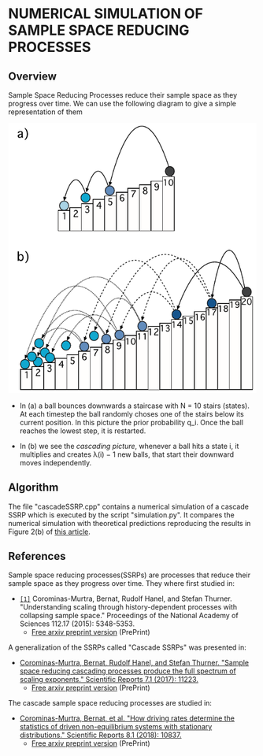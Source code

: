 # NUMERICAL SIMULATION OF SAMPLE SPACE REDUCING PROCESSES
## Overview
Sample Space Reducing Processes reduce their sample space as they progress over time. We can
use the following diagram to give a simple representation of them

![](/images/ssrp.png)

* In (a) a ball bounces downwards a staircase with N = 10 stairs (states). At each timestep the ball randomly choses one of the stairs below its current position. In this
picture the prior probability q_i. Once the ball reaches the lowest step, it is restarted.

* In (b) we see the *cascading picture*,  whenever a ball hits a state i, it multiplies and creates λ(i) − 1 new balls, that start their downward moves independently. 

## Algorithm
The file "cascadeSSRP.cpp" contains a numerical simulation of a cascade SSRP which is executed by the script "simulation.py". It compares the numerical simulation with theoretical predictions reproducing the results in Figure 2(b) of [this article](https://www.nature.com/articles/s41598-018-28962-1).


## References
Sample space reducing processes(SSRPs) are processes that reduce their sample space as they progress over time. They where first studied in:
* [`[1]`](https://www.pnas.org/doi/abs/10.1073/pnas.1420946112) Corominas-Murtra, Bernat, Rudolf Hanel, and Stefan Thurner. "Understanding scaling through history-dependent processes with collapsing sample space." Proceedings of the National Academy of Sciences 112.17 (2015): 5348-5353.
  - [Free arxiv preprint version](https://arxiv.org/abs/1407.2775) (PrePrint)

A generalization of the SSRPs called "Cascade SSRPs" was presented in:
* [Corominas-Murtra, Bernat, Rudolf Hanel, and Stefan Thurner. "Sample space reducing cascading processes produce the full spectrum of scaling exponents." Scientific Reports 7.1 (2017): 11223.](https://www.nature.com/articles/s41598-017-09836-4)
  - [Free arxiv preprint version](https://arxiv.org/abs/1703.10100) (PrePrint)

The cascade sample space reducing processes are studied in:
* [Corominas-Murtra, Bernat, et al. "How driving rates determine the statistics of driven non-equilibrium systems with stationary distributions." Scientific Reports 8.1 (2018): 10837.](https://www.nature.com/articles/s41598-018-28962-1)
  - [Free arxiv preprint version](https://arxiv.org/abs/1706.10202) (PrePrint)




